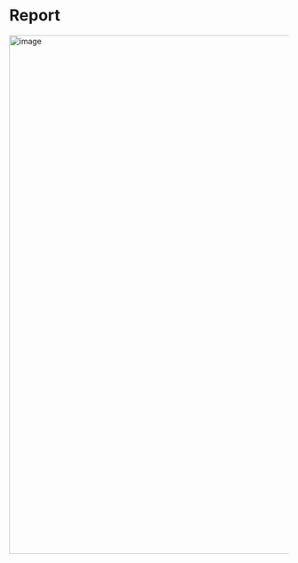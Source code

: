 # Report

<img width="1918" height="936" alt="image" src="https://github.com/user-attachments/assets/313b445a-61c6-4c77-b653-7d79e6f5a3d5" />
